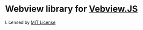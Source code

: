 # Webview library for [Vebview.JS](https://github.com/malisipi/Vebview.JS)

Licensed by [MIT License](./LICENSE)